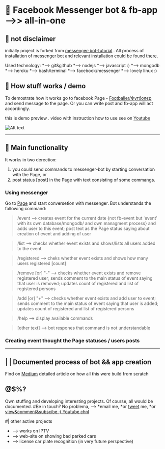 # 🤖 Facebook Messenger bot & fb-app -->> all-in-one

## 🙌 not disclaimer
initially project is forked from [messenger-bot-tutorial](https://github.com/jw84/messenger-bot-tutorial) . All process of installation of messenger bot and relevant installation could be found [there](https://github.com/jw84/messenger-bot-tutorial).

Used technology:
*--> git&github
*--> nodejs
*--> javascript :)
*--> mongodb
*--> heroku
*--> bash/terminal
*--> facebook/messenger
*--> lovely linux :)

## 🙌 How stuff works / demo
To demostrate how it works go to facebook Page - [Footballer/Футболєр](https://www.facebook.com/footballendpoint/) and send message to the page. Or you can write post and fb-app will act accordingly.

this is demo preview . video with instruction how to use see on [Youtube](#)

![Alt text](/demo_app/2s.gif)


-------------------------------------------------------------------------


## 🙌 Main functionality

It works in two derection:
1. you could send commands to messenger-bot by starting conversation with the Page,
or 
2. post status [post] in the Page with text consisting of some commangs.



### Using messenger

Go to [Page](https://www.facebook.com/footballendpoint/) and start conversetion with messenger.
Bot understands the following command:

>    /event                  --> creates event for the current date {not fb-event but 'event' with its own database/mongodb/ and own managment process} and adds user to this event; post text as the Page status saying about creation of event and adding of user
     
>   /list                      -->  checks whether event exists and shows/lists all users added to the event
    
>   /registered         --> cheks whether event exists and shows how many users registered [count]

>    /remove [or] "-"  --> checks whether event exists and remove registered user; sends comment to the main status of event saying that user is removed; updates count of registered and list of registered persons

>    /add [or] "+"       --> checks whether event exists and add user to event; sends comment to the main status of event saying that user is added; updates count of registered and list of registered persons

>    /help               --> display available commands

>    [other text]    --> bot respones that command is not understandable



### Creating event thought the Page statuses / users posts


-------------------------------------------------------------------------


## | |  Documented process of bot && app creation

Find on [Medium](#) detailed article on how all this were build from scratch


## @$%?

Own stuffing and developing interesting projects. Of course, all would be documented.
#Be in touch?
No problema, -->
*email me,
*or [tweet](https://twitter.com/engineering_lf) me,
*or [view&comment&subscibe :) Youtube chnl](https://www.youtube.com/channel/UCRutklAuR4EtKzQZDatGpKA)

#| other active projects
* --> works on IPTV
* --> web-site on showing bad parked cars
* --> license car plate recognition (in very future perspective)

